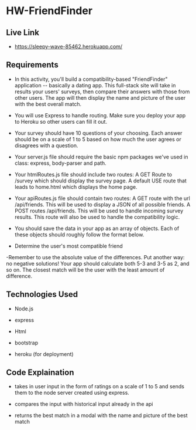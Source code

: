 # HW-FriendFinder

## Live Link 
 - https://sleepy-wave-85462.herokuapp.com/

## Requirements

- In this activity, you'll build a compatibility-based "FriendFinder" application -- basically a dating app. This full-stack site will take in results your users' surveys, then compare their answers with those from other users. The app will then display the name and picture of the user with the best overall match.

- You will use Express to handle routing. Make sure you deploy your app to Heroku so other users can fill it out.

- Your survey should have 10 questions of your choosing. Each answer should be on a scale of 1 to 5 based on how much the user agrees or disagrees with a question.

- Your server.js file should require the basic npm packages we've used in class: express, body-parser and path.

- Your htmlRoutes.js file should include two routes:
A GET Route to /survey which should display the survey page.
A default USE route that leads to home.html which displays the home page.

- Your apiRoutes.js file should contain two routes:
A GET route with the url /api/friends. This will be used to display a JSON of all possible friends.
A POST routes /api/friends. This will be used to handle incoming survey results. This route will also be used to handle the compatibility logic.

- You should save the data in your app as an array of objects. Each of these objects should roughly follow the format below.

- Determine the user's most compatible friend 

-Remember to use the absolute value of the differences. Put another way: no negative solutions! Your app should calculate both 5-3 and 3-5 as 2, and so on.
The closest match will be the user with the least amount of difference.

## Technologies Used

- Node.js

- express

- Html

- bootstrap

- heroku (for deployment)

## Code Explaination

- takes in user input in the form of ratings on a scale of 1 to 5 and sends them to the node server created using express. 

- compares the input with historical input already in the api

- returns the best match in a modal with the name and picture of the best match